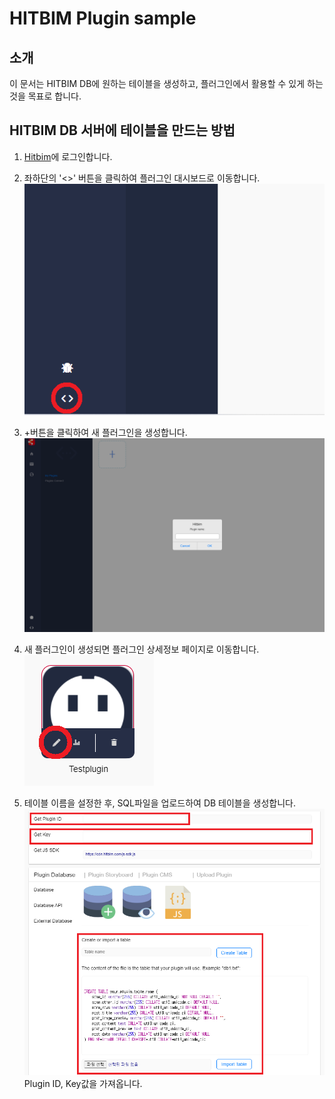 # HITBIM Plugin sample

## 소개
이 문서는 HITBIM DB에 원하는 테이블을 생성하고, 플러그인에서 활용할 수 있게 하는 것을 목표로 합니다.

## HITBIM DB 서버에 테이블을 만드는 방법
1. [Hitbim](https://hitbim.com/)에 로그인합니다.  

2. 좌하단의 '<>' 버튼을 클릭하여 플러그인 대시보드로 이동합니다.  
![plot](./assets/1.png)  

3. +버튼을 클릭하여 새 플러그인을 생성합니다.  
![plot](./assets/2.png)  

4. 새 플러그인이 생성되면 플러그인 상세정보 페이지로 이동합니다.  
![plot](./assets/3.png)  

5. 테이블 이름을 설정한 후, SQL파일을 업로드하여 DB 테이블을 생성합니다.  
![plot](./assets/4.png)  
Plugin ID, Key값을 가져옵니다.
